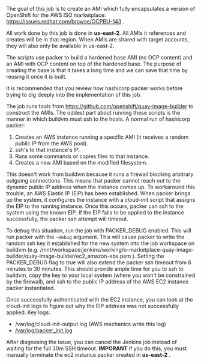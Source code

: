 The goal of this job is to create an AMI which fully encapsulates a version of OpenShift for the AWS ISO marketplace: https://issues.redhat.com/browse/OCPBU-143 . 

All work done by this job is done in **us-east-2**. All AMIs it references and creates will be in that region. When AMIs are shared with target accounts, they will also only be available in us-east-2.

The scripts use packer to build a hardened base AMI (no OCP content) and an AMI with OCP content on top of the hardened base. The purpose of creating the base is that it takes a long time and we can save that time by reusing it once it is built.

It is recommended that you review how hashicorp packer works before trying to dig deeply into the implementation of this job.

The job runs tools from https://github.com/openshift/quay-image-builder to construct the AMIs. The oddest part about running these scripts is the manner in which buildvm must ssh to the hosts. A normal run of hashicorp packer:
1. Creates an AWS instance running a specific AMI  (it receives a random public IP from the AWS pool).
2. ssh's to that instance's IP.
3. Runs some commands or copies files to that instance.
4. Creates a new AMI based on the modified filesystem.

This doesn't work from buildvm because it runs a firewall blocking arbitrary outgoing connections. This means that packer cannot reach out to the dynamic public IP address when the instance comes up. To workaround this trouble, an AWS Elastic IP (EIP) has been established. When packer brings up the system, it configures the instance with a cloud-init script that assigns the EIP to the running instance. Once this occurs, packer can ssh to the system using the known EIP. If the EIP fails to be applied to the instance successfully, the packer ssh attempt will timeout.

To debug this situation, run the job with PACKER_DEBUG enabled. This will run packer with the `-debug` argument. This will cause packer to write the random ssh key it established for the new system into the job workspace on buildvm (e.g. /mnt/workspace/jenkins/working/o-marketplace-quay-image-builder/quay-image-builder/ec2_amazon-ebs.pem ). Setting the PACKER_DEBUG flag to true will also extend the packer ssh timeout from 6 minutes to 30 minutes. This should provide ample time for you to ssh to buildvm, copy the key to your local system (where you won't be constrained by the firewall), and ssh to the public IP address of the AWS EC2 instance packer instantiated. 

Once successfully authenticated with the EC2 instance, you can look at the cloud-init logs to figure out why the EIP address was not successfully applied.
Key logs:
- /var/log/cloud-init-output.log (AWS mechanics write this log)
- [/var/log/packer_init.log](https://github.com/openshift/quay-image-builder/blob/d6c81f9e1db62dff1ecf7c4a2dfc190b1cb46cfd/cloud-config.sh.template#L3)

After diagnosing the issue, you can cancel the Jenkins job instead of waiting for the full 30m SSH timeout. **IMPORANT** if you do this, you must manually terminate the ec2 instance packer created in **us-east-2** . 